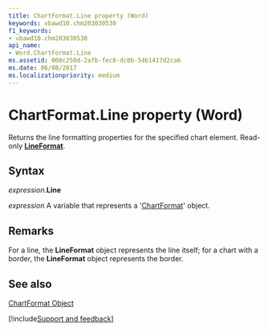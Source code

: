 ```yaml
---
title: ChartFormat.Line property (Word)
keywords: vbawd10.chm203030530
f1_keywords:
- vbawd10.chm203030530
api_name:
- Word.ChartFormat.Line
ms.assetid: 008c250d-2afb-fec8-dc0b-54b1417d2ca6
ms.date: 06/08/2017
ms.localizationpriority: medium
---
```



# ChartFormat.Line property (Word)

Returns the line formatting properties for the specified chart element. Read-only **[LineFormat](Word.LineFormat.md)**.


## Syntax

_expression_.**Line**

_expression_ A variable that represents a '[ChartFormat](Word.ChartFormat.md)' object.


## Remarks

For a line, the **LineFormat** object represents the line itself; for a chart with a border, the **LineFormat** object represents the border.


## See also


[ChartFormat Object](Word.ChartFormat.md)

[!include[Support and feedback](~/includes/feedback-boilerplate.md)]